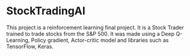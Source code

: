# StockTradingAI

This project is a reinforcement learning final project.
It is a Stock Trader trained to trade stocks from the S&P 500. 
It was made using a Deep Q-Learning, Policy gradient, Actor-critic model and libraries such as TensorFlow, Keras.
